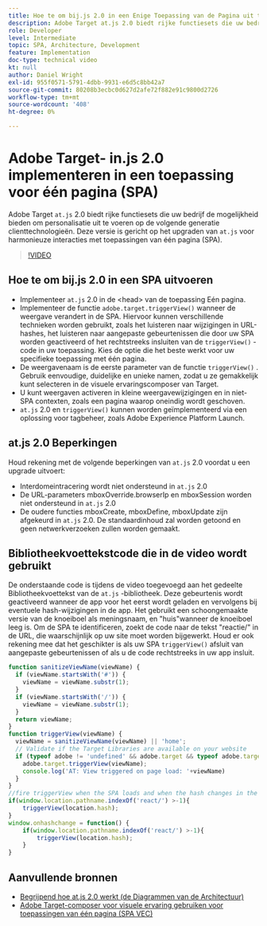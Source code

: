 ```yaml
---
title: Hoe te om bij.js 2.0 in een Enige Toepassing van de Pagina uit te voeren (SPA)
description: Adobe Target at.js 2.0 biedt rijke functiesets die uw bedrijf uitrusten om personalisatie uit te voeren op client-side technologieën van de volgende generatie. Voer de volgende stappen uit om 0.js 2.0 te implementeren in een toepassing voor één pagina (SPA).
role: Developer
level: Intermediate
topic: SPA, Architecture, Development
feature: Implementation
doc-type: technical video
kt: null
author: Daniel Wright
exl-id: 955f0571-5791-4dbb-9931-e6d5c8bb42a7
source-git-commit: 80208b3ecbc0d627d2afe72f882e91c9800d2726
workflow-type: tm+mt
source-wordcount: '408'
ht-degree: 0%

---
```


# Adobe Target- in.js 2.0 implementeren in een toepassing voor één pagina (SPA)

Adobe Target `at.js` 2.0 biedt rijke functiesets die uw bedrijf de mogelijkheid bieden om personalisatie uit te voeren op de volgende generatie clienttechnologieën. Deze versie is gericht op het upgraden van `at.js` voor harmonieuze interacties met toepassingen van één pagina (SPA).

>[!VIDEO](https://video.tv.adobe.com/v/26248?quality=12)

## Hoe te om bij.js 2.0 in een SPA uitvoeren

* Implementeer `at.js` 2.0 in de &lt;head> van de toepassing Eén pagina.
* Implementeer de functie `adobe.target.triggerView()` wanneer de weergave verandert in de SPA. Hiervoor kunnen verschillende technieken worden gebruikt, zoals het luisteren naar wijzigingen in URL-hashes, het luisteren naar aangepaste gebeurtenissen die door uw SPA worden geactiveerd of het rechtstreeks insluiten van de `triggerView()` -code in uw toepassing. Kies de optie die het beste werkt voor uw specifieke toepassing met één pagina.
* De weergavenaam is de eerste parameter van de functie `triggerView()` . Gebruik eenvoudige, duidelijke en unieke namen, zodat u ze gemakkelijk kunt selecteren in de visuele ervaringscomposer van Target.
* U kunt weergaven activeren in kleine weergavewijzigingen en in niet-SPA contexten, zoals een pagina waarop oneindig wordt geschoven.
* `at.js` 2.0 en `triggerView()` kunnen worden geïmplementeerd via een oplossing voor tagbeheer, zoals Adobe Experience Platform Launch.

## at.js 2.0 Beperkingen

Houd rekening met de volgende beperkingen van `at.js` 2.0 voordat u een upgrade uitvoert:

* Interdomeintracering wordt niet ondersteund in `at.js` 2.0
* De URL-parameters mboxOverride.browserIp en mboxSession worden niet ondersteund in `at.js` 2.0
* De oudere functies mboxCreate, mboxDefine, mboxUpdate zijn afgekeurd in `at.js` 2.0. De standaardinhoud zal worden getoond en geen netwerkverzoeken zullen worden gemaakt.

## Bibliotheekvoettekstcode die in de video wordt gebruikt

De onderstaande code is tijdens de video toegevoegd aan het gedeelte Bibliotheekvoettekst van de `at.js` -bibliotheek. Deze gebeurtenis wordt geactiveerd wanneer de app voor het eerst wordt geladen en vervolgens bij eventuele hash-wijzigingen in de app. Het gebruikt een schoongemaakte versie van de knoeiboel als meningsnaam, en &quot;huis&quot;wanneer de knoeiboel leeg is. Om de SPA te identificeren, zoekt de code naar de tekst &quot;reactie/&quot; in de URL, die waarschijnlijk op uw site moet worden bijgewerkt. Houd er ook rekening mee dat het geschikter is als uw SPA `triggerView()` afsluit van aangepaste gebeurtenissen of als u de code rechtstreeks in uw app insluit.

```javascript
function sanitizeViewName(viewName) {
  if (viewName.startsWith('#')) {
    viewName = viewName.substr(1);
  }
  if (viewName.startsWith('/')) {
    viewName = viewName.substr(1);
  }
  return viewName;
}
function triggerView(viewName) {
  viewName = sanitizeViewName(viewName) || 'home';
  // Validate if the Target Libraries are available on your website
  if (typeof adobe != 'undefined' && adobe.target && typeof adobe.target.triggerView === 'function') {
    adobe.target.triggerView(viewName);
    console.log('AT: View triggered on page load: '+viewName)
  }
}
//fire triggerView when the SPA loads and when the hash changes in the SPA
if(window.location.pathname.indexOf('react/') >-1){
    triggerView(location.hash);
}
window.onhashchange = function() {
    if(window.location.pathname.indexOf('react/') >-1){
        triggerView(location.hash);
    }
}
```

## Aanvullende bronnen

* [ Begrijpend hoe at.js 2.0 werkt (de Diagrammen van de Architectuur) ](understanding-how-atjs-20-works.md)
* [Adobe Target-composer voor visuele ervaring gebruiken voor toepassingen van één pagina (SPA VEC)](../experiences/use-the-visual-experience-composer-for-single-page-applications.md)
